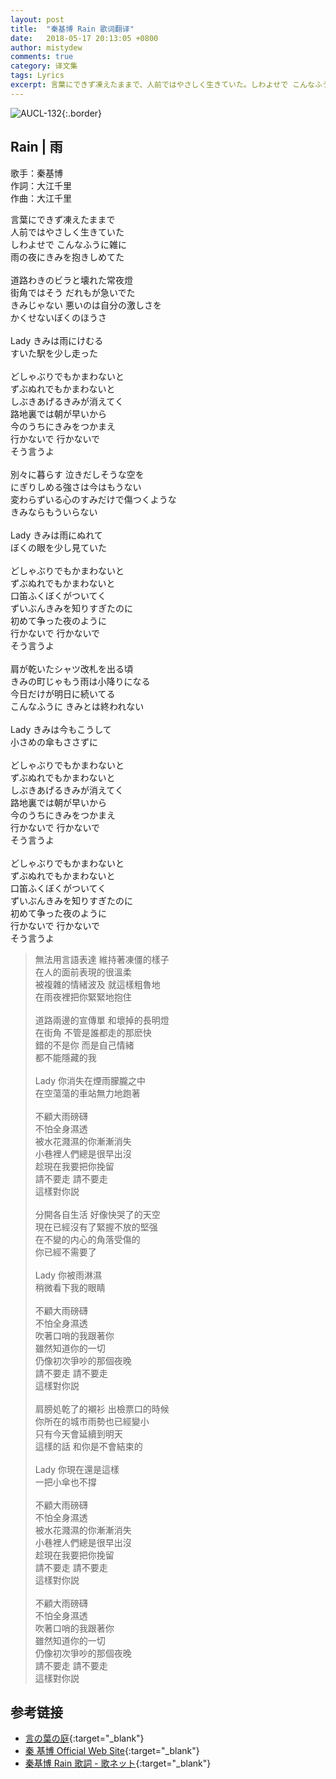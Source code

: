 ```yaml
---
layout: post
title:  "秦基博 Rain 歌词翻译"
date:   2018-05-17 20:13:05 +0800
author: mistydew
comments: true
category: 译文集
tags: Lyrics
excerpt: 言葉にできず凍えたままで、人前ではやさしく生きていた。しわよせで こんなふうに雑に、雨の夜にきみを抱きしめてた。
---
```

![AUCL-132](https://mistydew.github.io/assets/images/cover/misc/AUCL-132.jpg){:.border}

## Rain | 雨

歌手：秦基博<br>
作詞：大江千里<br>
作曲：大江千里

<div class="lyric-original">
<p>
言葉にできず凍えたままで<br>
人前ではやさしく生きていた<br>
しわよせで こんなふうに雑に<br>
雨の夜にきみを抱きしめてた<br>
<br>
道路わきのビラと壊れた常夜燈<br>
街角ではそう だれもが急いでた<br>
きみじゃない 悪いのは自分の激しさを<br>
かくせないぼくのほうさ<br>
<br>
Lady きみは雨にけむる<br>
すいた駅を少し走った<br>
<br>
どしゃぶりでもかまわないと<br>
ずぶぬれでもかまわないと<br>
しぶきあげるきみが消えてく<br>
路地裏では朝が早いから<br>
今のうちにきみをつかまえ<br>
行かないで 行かないで<br>
そう言うよ<br>
<br>
別々に暮らす 泣きだしそうな空を<br>
にぎりしめる強さは今はもうない<br>
変わらずいる心のすみだけで傷つくような<br>
きみならもういらない<br>
<br>
Lady きみは雨にぬれて<br>
ぼくの眼を少し見ていた<br>
<br>
どしゃぶりでもかまわないと<br>
ずぶぬれでもかまわないと<br>
口笛ふくぼくがついてく<br>
ずいぶんきみを知りすぎたのに<br>
初めて争った夜のように<br>
行かないで 行かないで<br>
そう言うよ<br>
<br>
肩が乾いたシャツ改札を出る頃<br>
きみの町じゃもう雨は小降りになる<br>
今日だけが明日に続いてる<br>
こんなふうに きみとは終われない<br>
<br>
Lady きみは今もこうして<br>
小さめの傘もささずに<br>
<br>
どしゃぶりでもかまわないと<br>
ずぶぬれでもかまわないと<br>
しぶきあげるきみが消えてく<br>
路地裏では朝が早いから<br>
今のうちにきみをつかまえ<br>
行かないで 行かないで<br>
そう言うよ<br>
<br>
どしゃぶりでもかまわないと<br>
ずぶぬれでもかまわないと<br>
口笛ふくぼくがついてく<br>
ずいぶんきみを知りすぎたのに<br>
初めて争った夜のように<br>
行かないで 行かないで<br>
そう言うよ
</p>
</div>

<div class="lyric-translation">
<blockquote>
無法用言語表達 維持著凍僵的樣子<br>
在人的面前表現的很溫柔<br>
被複雜的情緒波及 就這樣粗魯地<br>
在雨夜裡把你緊緊地抱住<br>
<br>
道路兩邊的宣傳單 和壞掉的長明燈<br>
在街角 不管是誰都走的那麽快<br>
錯的不是你 而是自己情緒<br>
都不能隱藏的我<br>
<br>
Lady 你消失在煙雨朦朧之中<br>
在空蕩蕩的車站無力地跑著<br>
<br>
不顧大雨磅礴<br>
不怕全身濕透<br>
被水花濺濕的你漸漸消失<br>
小巷裡人們總是很早出沒<br>
趁現在我要把你挽留<br>
請不要走 請不要走<br>
這樣對你説<br>
<br>
分開各自生活 好像快哭了的天空<br>
現在已經沒有了緊握不放的堅强<br>
在不變的内心的角落受傷的<br>
你已經不需要了<br>
<br>
Lady 你被雨淋濕<br>
稍微看下我的眼睛<br>
<br>
不顧大雨磅礴<br>
不怕全身濕透<br>
吹著口哨的我跟著你<br>
雖然知道你的一切<br>
仍像初次爭吵的那個夜晚<br>
請不要走 請不要走<br>
這樣對你説<br>
<br>
肩膀処乾了的襯衫 出檢票口的時候<br>
你所在的城市雨勢也已經變小<br>
只有今天會延續到明天<br>
這樣的話 和你是不會結束的<br>
<br>
Lady 你現在還是這樣<br>
一把小傘也不撐<br>
<br>
不顧大雨磅礴<br>
不怕全身濕透<br>
被水花濺濕的你漸漸消失<br>
小巷裡人們總是很早出沒<br>
趁現在我要把你挽留<br>
請不要走 請不要走<br>
這樣對你説<br>
<br>
不顧大雨磅礴<br>
不怕全身濕透<br>
吹著口哨的我跟著你<br>
雖然知道你的一切<br>
仍像初次爭吵的那個夜晚<br>
請不要走 請不要走<br>
這樣對你説
</blockquote>
</div>

## 参考链接

* [言の葉の庭](http://www.kotonohanoniwa.jp){:target="_blank"}
* [秦 基博 Official Web Site](http://www.office-augusta.com/hata){:target="_blank"}
* [秦基博 Rain 歌詞 - 歌ネット](https://www.uta-net.com/song/146922){:target="_blank"}
